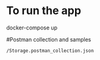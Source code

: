 # To run the app

docker-compose up

#Postman collection and samples 
 ```
 /Storage.postman_collection.json
```
